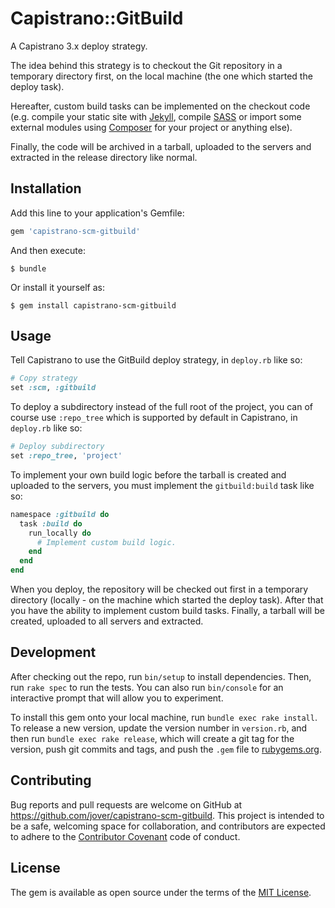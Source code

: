 # Capistrano::GitBuild

A Capistrano 3.x deploy strategy.

The idea behind this strategy is to checkout the Git repository in a temporary directory first, on the local machine (the one which started the deploy task).

Hereafter, custom build tasks can be implemented on the checkout code (e.g. compile your static site with [Jekyll](http://jekyllrb.com/), compile [SASS](http://sass-lang.com/) or import some external modules using [Composer](https://getcomposer.org/) for your project or anything else).

Finally, the code will be archived in a tarball, uploaded to the servers and extracted in the release directory like normal.

## Installation

Add this line to your application's Gemfile:

```ruby
gem 'capistrano-scm-gitbuild'
```

And then execute:

    $ bundle

Or install it yourself as:

    $ gem install capistrano-scm-gitbuild

## Usage

Tell Capistrano to use the GitBuild deploy strategy, in `deploy.rb` like so:
```ruby
# Copy strategy
set :scm, :gitbuild
```

To deploy a subdirectory instead of the full root of the project, you can of course use `:repo_tree` which is supported by default in Capistrano, in `deploy.rb` like so:
```ruby
# Deploy subdirectory
set :repo_tree, 'project'
```

To implement your own build logic before the tarball is created and uploaded to the servers, you must implement the `gitbuild:build` task like so:
```ruby
namespace :gitbuild do
  task :build do
    run_locally do
      # Implement custom build logic.
    end
  end
end
```

When you deploy, the repository will be checked out first in a temporary directory (locally - on the machine which started the deploy task).
After that you have the ability to implement custom build tasks.
Finally, a tarball will be created, uploaded to all servers and extracted.


## Development

After checking out the repo, run `bin/setup` to install dependencies. Then, run `rake spec` to run the tests. You can also run `bin/console` for an interactive prompt that will allow you to experiment.

To install this gem onto your local machine, run `bundle exec rake install`. To release a new version, update the version number in `version.rb`, and then run `bundle exec rake release`, which will create a git tag for the version, push git commits and tags, and push the `.gem` file to [rubygems.org](https://rubygems.org).

## Contributing

Bug reports and pull requests are welcome on GitHub at https://github.com/jover/capistrano-scm-gitbuild. This project is intended to be a safe, welcoming space for collaboration, and contributors are expected to adhere to the [Contributor Covenant](http://contributor-covenant.org/) code of conduct.


## License

The gem is available as open source under the terms of the [MIT License](http://opensource.org/licenses/MIT).

